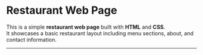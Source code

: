 # Restaurant Web Page

This is a simple **restaurant web page** built with **HTML** and **CSS**.  
It showcases a basic restaurant layout including menu sections, about, and contact information.

---